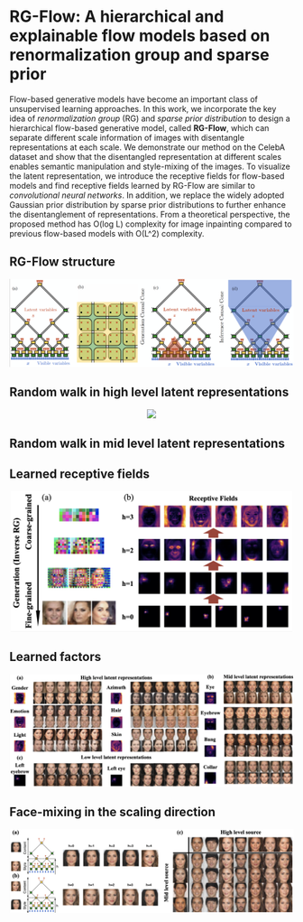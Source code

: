 # RG-Flow: A hierarchical and explainable flow models based on renormalization group and sparse prior
Flow-based generative models have become an important class of unsupervised learning approaches. In this work, we incorporate the key idea of *renormalization group* (RG) and *sparse prior distribution* to design a hierarchical flow-based generative model, called **RG-Flow**, which can separate different scale information of images with disentangle representations at each scale. We demonstrate our method on the CelebA dataset and show that the disentangled representation at different scales enables semantic manipulation and style-mixing of the images. To visualize the latent representation, we introduce the receptive fields for flow-based models and find receptive fields learned by RG-Flow are similar to *convolutional neural networks*. In addition, we replace the widely adopted Gaussian prior distribution by sparse prior distributions to further enhance the disentanglement of representations. From a theoretical perspective, the proposed method has O(log L) complexity for image inpainting compared to previous flow-based models with O(L^2) complexity.

<!--- ## Flow-based generative models --->

## RG-Flow structure
<p align="center">
  <img src="figs/structure.png" width="900">
</p>
<!--- ![Image of RG-Flow structure](figs/structure.png)--->

## Random walk in high level latent representations
<p align="center">
  <img src="gifs/mid_level_walk.gif" width="700">
</p>
<!--- ![motion](gifs/mid_level_walk.gif) --->

## Random walk in mid level latent representations


## Learned receptive fields
<p align="center">
  <img src="figs/RF.png" width="500">
</p>


## Learned factors
![Factors](figs/factors.png)

<!--- * High level factors --->

<!--- **Emotion factor** --->

<!--- ![motion](gifs/smile_video.gif)--->

<!--- **Gender factor**--->

<!--- ![motion](gifs/gender_video.gif)--->

<!--- **Light projection factor**--->

<!--- ![motion](gifs/projection_video.gif)--->

<!--- **Azimuth factor**--->

<!--- ![motion](gifs/rotation_video.gif)--->

<!--- * Mid level factors--->

<!--- * Low level factors--->

## Face-mixing in the scaling direction
<!---![Factors](figs/mix.png)--->
<p align="center">
  <img src="figs/mix.png" width="800">
</p>



